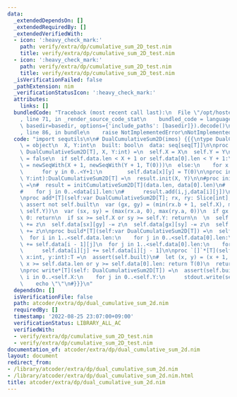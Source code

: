 ```yaml
---
data:
  _extendedDependsOn: []
  _extendedRequiredBy: []
  _extendedVerifiedWith:
  - icon: ':heavy_check_mark:'
    path: verify/extra/dp/cumulative_sum_2D_test.nim
    title: verify/extra/dp/cumulative_sum_2D_test.nim
  - icon: ':heavy_check_mark:'
    path: verify/extra/dp/cumulative_sum_2D_test.nim
    title: verify/extra/dp/cumulative_sum_2D_test.nim
  _isVerificationFailed: false
  _pathExtension: nim
  _verificationStatusIcon: ':heavy_check_mark:'
  attributes:
    links: []
  bundledCode: "Traceback (most recent call last):\n  File \"/opt/hostedtoolcache/Python/3.10.7/x64/lib/python3.10/site-packages/onlinejudge_verify/documentation/build.py\"\
    , line 71, in _render_source_code_stat\n    bundled_code = language.bundle(stat.path,\
    \ basedir=basedir, options={'include_paths': [basedir]}).decode()\n  File \"/opt/hostedtoolcache/Python/3.10.7/x64/lib/python3.10/site-packages/onlinejudge_verify/languages/nim.py\"\
    , line 86, in bundle\n    raise NotImplementedError\nNotImplementedError\n"
  code: "import sequtils\n\n# DualCumulativeSum2D(imos) {{{\ntype DualCumulativeSum2D*[T]\
    \ = object\n  X, Y:int\n  built: bool\n  data: seq[seq[T]]\n\nproc init*[T](self:var\
    \ DualCumulativeSum2D[T], X, Y:int) =\n  self.X = X\n  self.Y = Y\n  self.built\
    \ = false\n  if self.data.len < X + 1 or self.data[0].len < Y + 1:\n    self.data\
    \ = newSeqWith(X + 1, newSeqWith(Y + 1, T(0)))\n  else:\n    for x in 0..<X+1:\n\
    \      for y in 0..<Y+1:\n        self.data[x][y] = T(0)\n\nproc initDualCumulativeSum2D*[T](X,\
    \ Y:int):DualCumulativeSum2D[T] =\n  result.init(X, Y)\n\n#proc initDualCumulativeSum2D[T](data:seq[seq[T]]):CumulativeSum2D[T]\
    \ =\n#  result = initCumulativeSum2D[T](data.len, data[0].len)\n#  for i in 0..<data.len:\n\
    #    for j in 0..<data[i].len:\n#      result.add(i,j,data[i][j])\n#  result.build()\n\
    \nproc add*[T](self:var DualCumulativeSum2D[T]; rx, ry: Slice[int], z:T) =\n \
    \ assert not self.built\n  var (gx, gy) = (min(rx.b + 1, self.X), min(ry.b + 1,\
    \ self.Y))\n  var (sx, sy) = (max(rx.a, 0), max(ry.a, 0))\n  if gx < 0 or gy <\
    \ 0: return\n  if sx >= self.X or sy >= self.Y: return\n  \n  self.data[gx][gy]\
    \ += z\n  self.data[sx][gy] -= z\n  self.data[gx][sy] -= z\n  self.data[sx][sy]\
    \ += z\n\nproc build*[T](self:var DualCumulativeSum2D[T]) =\n  self.built = true\n\
    \  for i in 1..<self.data.len:\n    for j in 0..<self.data[0].len:\n      self.data[i][j]\
    \ += self.data[i - 1][j]\n  for j in 1..<self.data[0].len:\n    for i in 0..<self.data.len:\n\
    \      self.data[i][j] += self.data[i][j - 1]\n\nproc `[]`*[T](self: DualCumulativeSum2D[T],\
    \ x:int, y:int):T =\n  assert(self.built)\n#  let (x, y) = (x + 1, y + 1)\n  if\
    \ x >= self.data.len or y >= self.data[0].len: return T(0)\n  return self.data[x][y]\n\
    \nproc write*[T](self: DualCumulativeSum2D[T]) =\n  assert(self.built)\n  for\
    \ i in 0..<self.X:\n    for j in 0..<self.Y:\n      stdout.write(self[i,j])\n\
    \    echo \"\"\n#}}}\n"
  dependsOn: []
  isVerificationFile: false
  path: atcoder/extra/dp/dual_cumulative_sum_2d.nim
  requiredBy: []
  timestamp: '2022-08-25 23:07:00+09:00'
  verificationStatus: LIBRARY_ALL_AC
  verifiedWith:
  - verify/extra/dp/cumulative_sum_2D_test.nim
  - verify/extra/dp/cumulative_sum_2D_test.nim
documentation_of: atcoder/extra/dp/dual_cumulative_sum_2d.nim
layout: document
redirect_from:
- /library/atcoder/extra/dp/dual_cumulative_sum_2d.nim
- /library/atcoder/extra/dp/dual_cumulative_sum_2d.nim.html
title: atcoder/extra/dp/dual_cumulative_sum_2d.nim
---
```

